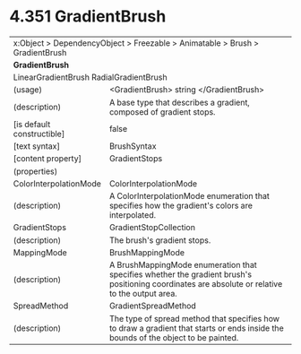 <html dir="LTR" xmlns:mshelp="http://msdn.microsoft.com/mshelp" xmlns:ddue="http://ddue.schemas.microsoft.com/authoring/2003/5" xmlns:xlink="http://www.w3.org/1999/xlink" xmlns:tool="http://www.microsoft.com/tooltip">

<body>
 <input type="hidden" id="userDataCache" class="userDataStyle">
 <input type="hidden" id="hiddenScrollOffset">
 <img id="dropDownImage" style="display:none; height:0; width:0;" src="../local/drpdown.gif">
 <img id="dropDownHoverImage" style="display:none; height:0; width:0;" src="../local/drpdown_orange.gif">
 <img id="collapseImage" style="display:none; height:0; width:0;" src="../local/collapse.gif">
 <img id="expandImage" style="display:none; height:0; width:0;" src="../local/exp.gif">
 <img id="collapseAllImage" style="display:none; height:0; width:0;" src="../local/collall.gif">
 <img id="expandAllImage" style="display:none; height:0; width:0;" src="../local/expall.gif">
 <img id="copyImage" style="display:none; height:0; width:0;" src="../local/copycode.gif">
 <img id="copyHoverImage" style="display:none; height:0; width:0;" src="../local/copycodeHighlight.gif">
 <div id="header"><h1 class="heading">4.351 GradientBrush</h1></div>

 <div id="mainSection">
 <div id="mainBody">
 <div id="allHistory" class="saveHistory" onsave="saveAll()" onload="loadAll()"></div>
 <p xmlns:wsd="http://wsdev.schemas.microsoft.com/authoring/2008/2" xmlns:msxsl="urn:schemas-microsoft-com:xslt" xmlns:script="urn:script" xmlns:build="urn:build">
 </p>
 <div id="sectionSection0" class="section" name="collapseableSection">
 <content xmlns="http://ddue.schemas.microsoft.com/authoring/2003/5" xmlns:wsd="http://wsdev.schemas.microsoft.com/authoring/2008/2" xmlns:msxsl="urn:schemas-microsoft-com:xslt" xmlns:script="urn:script" xmlns:build="urn:build">
 </content>
 </div>
 <div id="sectionSection1" class="section" name="collapseableSection">
 <content xmlns="http://ddue.schemas.microsoft.com/authoring/2003/5" xmlns:wsd="http://wsdev.schemas.microsoft.com/authoring/2008/2" xmlns:msxsl="urn:schemas-microsoft-com:xslt" xmlns:script="urn:script" xmlns:build="urn:build">
 <table class="ProtocolAuthoredTable" xmlns="">
 <tr><td colspan="2">
<mshelp:link keywords="86913f34-aa06-4c94-9f09-83936a822fd8" tabindex="0">x:Object</mshelp:link> &gt; <mshelp:link keywords="22a604a1-b593-4464-91e4-488285506428" tabindex="0">DependencyObject</mshelp:link> &gt; <mshelp:link keywords="6724267f-782a-4509-a6e9-19f1e3acf436" tabindex="0">Freezable</mshelp:link> &gt; <mshelp:link keywords="4e196363-585f-4026-aad1-79907d6b01af" tabindex="0">Animatable</mshelp:link> &gt; <mshelp:link keywords="ac82382e-77f7-491e-a223-c4613b694daa" tabindex="0">Brush</mshelp:link> &gt; <mshelp:link keywords="c094a447-9233-4c55-933e-5c21fc2de271" tabindex="0">GradientBrush</mshelp:link> </td>
 </tr>
 <tr><td colspan="2">
 <b>
GradientBrush </b>
 </td>
 </tr>
 <tr><td colspan="2">
<mshelp:link keywords="cd21784e-0c33-4047-8363-114d80cd0611" tabindex="0">LinearGradientBrush</mshelp:link> <mshelp:link keywords="028304e8-441d-43c4-8c4e-db75db4fa3c7" tabindex="0">RadialGradientBrush</mshelp:link> </td>
 </tr>
 <tr><td><div class="indent0">(usage)</div></td>
 <td>&lt;GradientBrush&gt; string &lt;/GradientBrush&gt; </td>
 </tr>
 <tr><td><div class="indent0">(description)</div></td>
 <td>A base type that describes a gradient, composed of gradient stops. </td>
 </tr>
 <tr><td><div class="indent0">[is default constructible]</div></td>
 <td>false </td>
 </tr>
 <tr><td><div class="indent0">[text syntax]</div></td>
 <td><mshelp:link keywords="76466f0c-5a36-4823-8bdc-ab824bff4139" tabindex="0">BrushSyntax</mshelp:link> </td>
 </tr>
 <tr><td><div class="indent0">[content property]</div></td>
 <td><mshelp:link keywords="c094a447-9233-4c55-933e-5c21fc2de271" tabindex="0">GradientStops</mshelp:link> </td>
 </tr>
 <tr><td><div class="indent0">(properties)</div></td>
 <td> </td>
 </tr>
 <tr><td><div class="indent2">ColorInterpolationMode</div></td>
 <td><mshelp:link keywords="15c32e4e-8096-4e2c-8b90-32eb2fe4cba8" tabindex="0">ColorInterpolationMode</mshelp:link> </td>
 </tr>
 <tr><td><div class="indent4">(description)</div></td>
 <td>A ColorInterpolationMode enumeration that specifies how the gradient's colors are interpolated. </td>
 </tr>
 <tr><td><div class="indent2">GradientStops</div></td>
 <td><mshelp:link keywords="deb0087c-4ed0-45aa-94d8-a0cd239ed123" tabindex="0">GradientStopCollection</mshelp:link> </td>
 </tr>
 <tr><td><div class="indent4">(description)</div></td>
 <td>The brush's gradient stops. </td>
 </tr>
 <tr><td><div class="indent2">MappingMode</div></td>
 <td><mshelp:link keywords="fb4872ec-0635-442d-a42f-330651cb0265" tabindex="0">BrushMappingMode</mshelp:link> </td>
 </tr>
 <tr><td><div class="indent4">(description)</div></td>
 <td>A BrushMappingMode enumeration that specifies whether the gradient brush's positioning coordinates are absolute or relative to the output area. </td>
 </tr>
 <tr><td><div class="indent2">SpreadMethod</div></td>
 <td><mshelp:link keywords="c780ef49-8647-420a-97ad-7b92f86e534b" tabindex="0">GradientSpreadMethod</mshelp:link> </td>
 </tr>
 <tr><td><div class="indent4">(description)</div></td>
 <td>The type of spread method that specifies how to draw a gradient that starts or ends inside the bounds of the object to be painted. </td>
 </tr>
</table>
 </content>
 </div>
 <!--[if gte IE 5]>
 <tool:tip element="languageFilterToolTip" avoidmouse="false"/>
 <![endif]-->
 </div>
 <a name="feedback"></a><span></span>
 </div>
</body></html>
